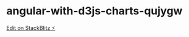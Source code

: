 # angular-with-d3js-charts-qujygw

[Edit on StackBlitz ⚡️](https://stackblitz.com/edit/angular-with-d3js-charts-qujygw)